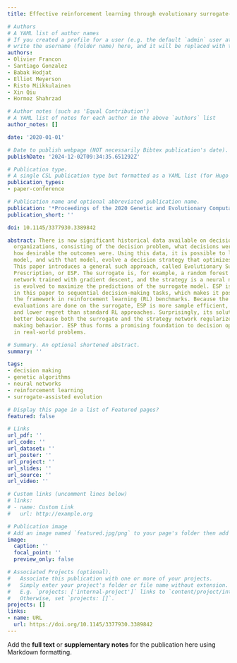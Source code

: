 ```yaml
---
title: Effective reinforcement learning through evolutionary surrogate-assisted prescription

# Authors
# A YAML list of author names
# If you created a profile for a user (e.g. the default `admin` user at `content/authors/admin/`), 
# write the username (folder name) here, and it will be replaced with their full name and linked to their profile.
authors:
- Olivier Francon
- Santiago Gonzalez
- Babak Hodjat
- Elliot Meyerson
- Risto Miikkulainen
- Xin Qiu
- Hormoz Shahrzad

# Author notes (such as 'Equal Contribution')
# A YAML list of notes for each author in the above `authors` list
author_notes: []

date: '2020-01-01'

# Date to publish webpage (NOT necessarily Bibtex publication's date).
publishDate: '2024-12-02T09:34:35.651292Z'

# Publication type.
# A single CSL publication type but formatted as a YAML list (for Hugo requirements).
publication_types:
- paper-conference

# Publication name and optional abbreviated publication name.
publication: '*Proceedings of the 2020 Genetic and Evolutionary Computation Conference*'
publication_short: ''

doi: 10.1145/3377930.3389842

abstract: There is now significant historical data available on decision making in
  organizations, consisting of the decision problem, what decisions were made, and
  how desirable the outcomes were. Using this data, it is possible to learn a surrogate
  model, and with that model, evolve a decision strategy that optimizes the outcomes.
  This paper introduces a general such approach, called Evolutionary Surrogate-Assisted
  Prescription, or ESP. The surrogate is, for example, a random forest or a neural
  network trained with gradient descent, and the strategy is a neural network that
  is evolved to maximize the predictions of the surrogate model. ESP is further extended
  in this paper to sequential decision-making tasks, which makes it possible to evaluate
  the framework in reinforcement learning (RL) benchmarks. Because the majority of
  evaluations are done on the surrogate, ESP is more sample efficient, has lower variance,
  and lower regret than standard RL approaches. Surprisingly, its solutions are also
  better because both the surrogate and the strategy network regularize the decision
  making behavior. ESP thus forms a promising foundation to decision optimization
  in real-world problems.

# Summary. An optional shortened abstract.
summary: ''

tags:
- decision making
- genetic algorithms
- neural networks
- reinforcement learning
- surrogate-assisted evolution

# Display this page in a list of Featured pages?
featured: false

# Links
url_pdf: ''
url_code: ''
url_dataset: ''
url_poster: ''
url_project: ''
url_slides: ''
url_source: ''
url_video: ''

# Custom links (uncomment lines below)
# links:
# - name: Custom Link
#   url: http://example.org

# Publication image
# Add an image named `featured.jpg/png` to your page's folder then add a caption below.
image:
  caption: ''
  focal_point: ''
  preview_only: false

# Associated Projects (optional).
#   Associate this publication with one or more of your projects.
#   Simply enter your project's folder or file name without extension.
#   E.g. `projects: ['internal-project']` links to `content/project/internal-project/index.md`.
#   Otherwise, set `projects: []`.
projects: []
links:
- name: URL
  url: https://doi.org/10.1145/3377930.3389842
---
```


Add the **full text** or **supplementary notes** for the publication here using Markdown formatting.
